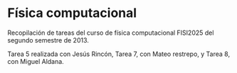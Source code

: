 # Física computacional
Recopilación de tareas del curso de física computacional FISI2025 del segundo semestre de 2013.

Tarea 5 realizada con Jesús Rincón, Tarea 7, con Mateo restrepo, y Tarea 8, con Miguel Aldana.
